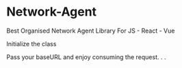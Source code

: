 # Network-Agent
Best Organised Network Agent Library For JS - React - Vue

Initialize the class


Pass your baseURL and enjoy consuming the request. . .
